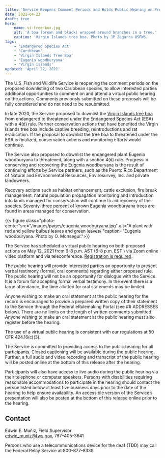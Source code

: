 ```yaml
---
title: 'Service Reopens Comment Periods and Holds Public Hearing on Proposed Downlistings of Two Caribbean Species'
date: 2021-04-23
draft: true
hero:
    name: vi-tree-boa.jpg
    alt: 'A boa (brown and black) wrapped around branches in a tree.'
    caption: 'Virgin Islands tree boa. Photo by JP Zegarra USFWS.'
tags:
    - 'Endangered Species Act'
    - 'Caribbean'
    - 'Virgin Islands Tree Boa'
    - 'Eugenia woodburyana'
    - 'Virgin Islands'
updated: 'April 22, 2021'
---
```


The U.S. Fish and Wildlife Service is reopening the comment periods on the proposed downlisting of two Caribbean species, to allow interested parties additional opportunities to comment on and attend a virtual public hearing on the actions. Comments previously submitted on these proposals will be fully considered and do not need to be resubmitted.

In late 2020, the Service proposed to downlist the [Virgin Islands tree boa](https://www.federalregister.gov/documents/2020/09/30/2020-19027/endangered-and-threatened-wildlife-and-plants-reclassifying-the-virgin-islands-tree-boa-from) from endangered to threatened under the Endangered Species Act (ESA) with a 4(d) rule. Partner conservation actions that have benefited the Virgin Islands tree boa include captive breeding, reintroductions and rat eradication. If the proposal to downlist the tree boa to threatened under the ESA is finalized, conservation actions and monitoring efforts would continue.

The Service also proposed to downlist the endangered plant Eugenia woodburyana to threatened, along with a section 4(d) rule. Progress in conserving and recovering the [Eugenia woodburyana](https://www.federalregister.gov/documents/2020/10/21/2020-20300/endangered-and-threatened-wildlife-and-plants-reclassification-of-eugenia-woodburyana-as-threatened) is the result of continuing efforts by Service partners, such as the Puerto Rico Department of Natural and Environmental Resources, Envirosurvey, Inc. and private landowners.

Recovery actions such as habitat enhancement, cattle exclusion, fire break management, natural population propagation monitoring and introduction into lands managed for conservation will continue to aid recovery of the species. Seventy-three percent of known Eugenia woodburyana trees are found in areas managed for conservation.

{{< figure class="photo-center"src="/images/pages/eugenia.woodburyana.jpg" alt="A plant with red and yellow bulbus leaves and green leaves/ "caption="Eugenia woodburyana. Photo by O. Monsegur.">}}

The Service has scheduled a virtual public hearing on both proposed actions on May 12, 2021 from 6-8 p.m. AST (6-8 p.m. EST ) via Zoom online video platform and via teleconference. [Registration is required](/caribbean/news/caribbean-page-virtual-public-hearing-english/).

The public hearing will provide interested parties an opportunity to present verbal testimony (formal, oral comments) regarding either proposed rule. The public hearing will not be an opportunity for dialogue with the Service. It is a forum for accepting formal verbal testimony. In the event there is a large attendance, the time allotted for oral statements may be limited.

Anyone wishing to make an oral statement at the public hearing for the record is encouraged to provide a prepared written copy of their statement to the Service through the Federal eRulemaking Portal (see ## ADDRESSES below). There are no limits on the length of written comments submitted. Anyone wishing to make an oral statement at the public hearing must also register before the hearing.

The use of a virtual public hearing is consistent with our regulations at 50 CFR 424.16(c)(3).

The Service is committed to providing access to the public hearing for all participants. Closed captioning will be available during the public hearing. Further, a full audio and video recording and transcript of the public hearing will be posted online at the bottom of this release after the hearing.

Participants will also have access to live audio during the public hearing via their telephone or computer speakers. Persons with disabilities requiring reasonable accommodations to participate in the hearing should contact the person listed below at least five business days prior to the date of the hearing to help ensure availability. An accessible version of the Service’s presentation will also be posted at the bottom of this release online prior to the hearing.

## Contact

Edwin E. Muñiz, Field Supervisor  
[edwin_muniz@fws.gov](mailto:edwin_muniz@fws.gov), 787–405-3641

Persons who use a telecommunications device for the deaf (TDD) may call the Federal Relay Service at 800–877–8339.
